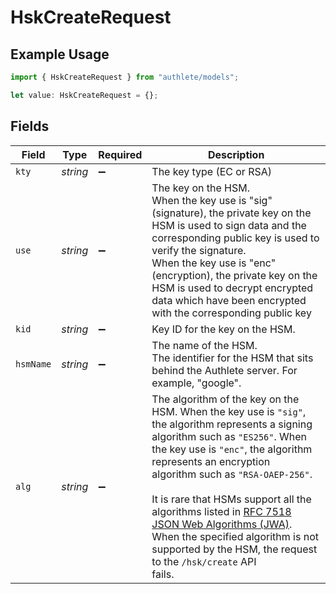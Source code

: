 # HskCreateRequest

## Example Usage

```typescript
import { HskCreateRequest } from "authlete/models";

let value: HskCreateRequest = {};
```

## Fields

| Field                                                                                                                                                                                                                                                                                                                                                                                                                                                                                          | Type                                                                                                                                                                                                                                                                                                                                                                                                                                                                                           | Required                                                                                                                                                                                                                                                                                                                                                                                                                                                                                       | Description                                                                                                                                                                                                                                                                                                                                                                                                                                                                                    |
| ---------------------------------------------------------------------------------------------------------------------------------------------------------------------------------------------------------------------------------------------------------------------------------------------------------------------------------------------------------------------------------------------------------------------------------------------------------------------------------------------- | ---------------------------------------------------------------------------------------------------------------------------------------------------------------------------------------------------------------------------------------------------------------------------------------------------------------------------------------------------------------------------------------------------------------------------------------------------------------------------------------------- | ---------------------------------------------------------------------------------------------------------------------------------------------------------------------------------------------------------------------------------------------------------------------------------------------------------------------------------------------------------------------------------------------------------------------------------------------------------------------------------------------- | ---------------------------------------------------------------------------------------------------------------------------------------------------------------------------------------------------------------------------------------------------------------------------------------------------------------------------------------------------------------------------------------------------------------------------------------------------------------------------------------------- |
| `kty`                                                                                                                                                                                                                                                                                                                                                                                                                                                                                          | *string*                                                                                                                                                                                                                                                                                                                                                                                                                                                                                       | :heavy_minus_sign:                                                                                                                                                                                                                                                                                                                                                                                                                                                                             | The key type (EC or RSA)<br/>                                                                                                                                                                                                                                                                                                                                                                                                                                                                  |
| `use`                                                                                                                                                                                                                                                                                                                                                                                                                                                                                          | *string*                                                                                                                                                                                                                                                                                                                                                                                                                                                                                       | :heavy_minus_sign:                                                                                                                                                                                                                                                                                                                                                                                                                                                                             | The key on the HSM.<br/>When the key use is "sig" (signature), the private key on the HSM is used to sign data and the corresponding public key is used to verify the signature.<br/>When the key use is "enc" (encryption), the private key on the HSM is used to decrypt encrypted data which have been encrypted with the corresponding public key<br/>                                                                                                                                     |
| `kid`                                                                                                                                                                                                                                                                                                                                                                                                                                                                                          | *string*                                                                                                                                                                                                                                                                                                                                                                                                                                                                                       | :heavy_minus_sign:                                                                                                                                                                                                                                                                                                                                                                                                                                                                             | Key ID for the key on the HSM.<br/>                                                                                                                                                                                                                                                                                                                                                                                                                                                            |
| `hsmName`                                                                                                                                                                                                                                                                                                                                                                                                                                                                                      | *string*                                                                                                                                                                                                                                                                                                                                                                                                                                                                                       | :heavy_minus_sign:                                                                                                                                                                                                                                                                                                                                                                                                                                                                             | The name of the HSM.<br/>The identifier for the HSM that sits behind the Authlete server. For example, "google".<br/>                                                                                                                                                                                                                                                                                                                                                                          |
| `alg`                                                                                                                                                                                                                                                                                                                                                                                                                                                                                          | *string*                                                                                                                                                                                                                                                                                                                                                                                                                                                                                       | :heavy_minus_sign:                                                                                                                                                                                                                                                                                                                                                                                                                                                                             | The algorithm of the key on the HSM. When the key use is `"sig"`, the algorithm represents a signing<br/>algorithm such as `"ES256"`. When the key use is `"enc"`, the algorithm represents an encryption<br/>algorithm such as `"RSA-OAEP-256"`.<br/><br/>It is rare that HSMs support all the algorithms listed in [RFC 7518 JSON Web Algorithms (JWA)](https://www.rfc-editor.org/rfc/rfc7518.html).<br/>When the specified algorithm is not supported by the HSM, the request to the `/hsk/create` API<br/>fails.<br/> |